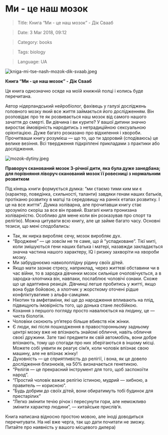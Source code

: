 # Ми - це наш мозок

> Title: Книга “Ми - це наш мозок” - Дік Свааб

> Date: 3 Mar 2018, 09:12

> Category: books

> Tags: biology

> Language: UA

![kniga-mi-tse-nash-mozok-dik-svaab.jpeg](https://res.craft.do/user/full/b5a256f3-51ff-c8e5-10fe-9343b6a0451d/doc/47C43720-6814-4608-AB84-D73FA10A2143/C916DC4F-BACF-44B2-A643-0E86865C21C3_2/RNVViEf96l0CS5BlOD4O3iepHcb4i3jlQUqDF39g0G8z/kniga-mi-tse-nash-mozok-dik-svaab.jpeg)

**Книга “Ми - це наш мозок” - Дік Свааб**

Ця книга однозначно осяде на моїй книжній полці і колись буде перечитана.

Автор нідерландський нейробіолог, фахівець у галузі досліджень головного мозку який все життя займається його дослідженням. Він розповідає про те як розвивається наш мозок від самого нашого зачаття до смерті. Ви дівчина і ви курите? У вашої дитини значно виростає ймовірність народитись з нетрадиційною сексуальною орієнтацією. Дуже багато розказано про відхилення і хвороби. Прочитваши книгу розумієш — що то, що ти здоровий (сподіваюсь) це велике везіння. Всі твердження підкріплені прикладами з практики або дослідження.

![mozok-dytiny.jpeg](https://res.craft.do/user/full/b5a256f3-51ff-c8e5-10fe-9343b6a0451d/doc/47C43720-6814-4608-AB84-D73FA10A2143/30006381-DDA0-438F-95D2-5F007061187E_2/mFspLREjNvetFNPkU1YvqckmRvftj8GieVunjUlMFYcz/mozok-dytiny.jpeg)

**Праворуч сканований мозок 3-річної дити, яка була дуже занедбана; для порівняння ліворуч сканований мозок її ровесниці з нормальним розвитком**

Під кінець книги формується думка: “ми стаємо тими ким ми є (характер, поведінка, схильності, таланти) завдяки генам наших батьків, протіканю розвитку в матці та середовищу на ранніх етапах розвитку. І це на все життя”. Думка холіварна, але прочитавши книгу стає зрозуміло скоріш за все він правий. Взагалі книга пронизана холіварністю. Особливо для мене коли він розказував про спорт та релігію). Можна цитувати всю книгу, але це займе багато часу. Основні тезиси, що мені сподобались:

- Так, як нирка виробляє сечу, мозок виробляє дух.
- “Вроджене” — це зовсім не те саме, що й “успадковане”. Тієї миті, коли змішуються гени наших батька і матері, назавжди закладається значна частина нашого характеру, IQ і ризику захворіти на хвороби мозку.
- Ми забруднюємо навколоплідну рідину своїх дітей.
- Якщо мати зазнає стресу, наприклад, через життєві обставини чи в час війни, то в зародка дівчинки мозок сильніше очоловічується, а в зародка-хлопчика він, навпаки, послаблює чоловічі ознаки. Схоже що це адаптивна реакція. Дівчинці легше пробитись у житті, якщо вона буде бойовою, а хлопчик у жорсткому оточені рідше конфліктуватиме з альфа-самцями.
- Нікотин та амфетаміни, які ще до народження впливають на плід, підвищують імовірність того, що донька стане лесбійкою.
- Кохання з першого погляду просто навалюється на людину, це — чиста біологія.
- Чоловіки скоюють уп’ятеро більше вбивств ніж жінки.
- Є люди, які після пошкодження в правосторонньому задньому центрі мозку вже не впізнають знайомі обличчя, навіть обличчя своєї дружини. Зате такі предмети як свій автомобіль, вони добре впізнають, тому що спогади про них зберігаються в іншому місці. Можете собі уявити як реагує сім’я, коли чоловік впізнає свою машину, але не впізнає жінку!
- Духовність — це сприятливість до релігії, і вона, як це довело дослідження близнюків, на 50% визначається генетикою.
- “Релігія — це прекрасний інструмент для того, щоб заспокоїти народ”.
- “Простий чоловік важає релігію істиною, мудрий — хибною, а правитель — корисною”.
- “Будь добрим до своїх дітей, вони обиратимуть тобі будинок для престарілих”
- “Легко змінити течію річок і пересунути гори, але неможливо змінити характер людини”, — китайське прислів’я.

Книга написана відносно простою мовою, але іноді доводиться перечитувати. На неї вже черга, так що дати почитати не зможу. Питайте про наявність у вашого місцевого дилера)

